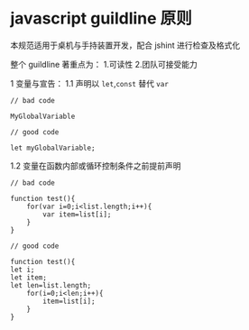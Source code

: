 # javascript guildline 原则

本规范适用于桌机与手持装置开发，配合 jshint 进行检查及格式化



整个 guildline 著重点为：
1.可读性
2.团队可接受能力


1 变量与宣告：
1.1 声明以 `let`,`const` 替代 `var`

```
// bad code

MyGlobalVariable

// good code

let myGlobalVariable;

```  

1.2 变量在函数内部或循环控制条件之前提前声明

```
// bad code

function test(){
    for(var i=0;i<list.length;i++){
        var item=list[i];
    }
}

// good code

function test(){
let i;
let item;
let len=list.length;
    for(i=0;i<len;i++){
        item=list[i];
    }
}


```
